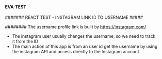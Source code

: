 
#### EVA-TEST ####
####### REACT TEST - INSTAGRAM LINK ID TO USERNAME #####


######## The username profile link is built by https://instagram.com/<USERNAME>

- The instagram user usually changes the username, so we need to track it from the ID 
- The main action of this app is from an user id get the username by using the instagram API and access directly to the Instagram account